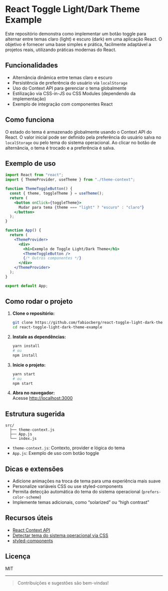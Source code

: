 # React Toggle Light/Dark Theme Example

Este repositório demonstra como implementar um botão toggle para alternar entre temas claro (light) e escuro (dark) em uma aplicação React. O objetivo é fornecer uma base simples e prática, facilmente adaptável a projetos reais, utilizando práticas modernas do React.

## Funcionalidades

- Alternância dinâmica entre temas claro e escuro
- Persistência de preferência do usuário via `localStorage`
- Uso do Context API para gerenciar o tema globalmente
- Estilização via CSS-in-JS ou CSS Modules (dependendo da implementação)
- Exemplo de integração com componentes React

## Como funciona

O estado do tema é armazenado globalmente usando o Context API do React. O valor inicial pode ser definido pela preferência do usuário salva no `localStorage` ou pelo tema do sistema operacional. Ao clicar no botão de alternância, o tema é trocado e a preferência é salva.

## Exemplo de uso

```jsx
import React from "react";
import { ThemeProvider, useTheme } from "./theme-context";

function ThemeToggleButton() {
  const { theme, toggleTheme } = useTheme();
  return (
    <button onClick={toggleTheme}>
      Mudar para tema {theme === "light" ? "escuro" : "claro"}
    </button>
  );
}

function App() {
  return (
    <ThemeProvider>
      <div>
        <h1>Exemplo de Toggle Light/Dark Theme</h1>
        <ThemeToggleButton />
        {/* Outros componentes */}
      </div>
    </ThemeProvider>
  );
}

export default App;
```

## Como rodar o projeto

1. **Clone o repositório:**
    ```bash
    git clone https://github.com/fabiocberg/react-toggle-light-dark-theme-example.git
    cd react-toggle-light-dark-theme-example
    ```

2. **Instale as dependências:**
    ```bash
    yarn install
    # ou
    npm install
    ```

3. **Inicie o projeto:**
    ```bash
    yarn start
    # ou
    npm start
    ```

4. **Abra no navegador:**  
   Acesse [http://localhost:3000](http://localhost:3000)

## Estrutura sugerida

```
src/
  ├── theme-context.js
  ├── App.js
  └── index.js
```

- `theme-context.js`: Contexto, provider e lógica do tema
- `App.js`: Exemplo de uso com botão toggle

## Dicas e extensões

- Adicione animações na troca de tema para uma experiência mais suave
- Personalize variáveis CSS ou use styled-components
- Permita detecção automática do tema do sistema operacional (`prefers-color-scheme`)
- Implemente temas adicionais, como “solarized” ou “high contrast”

## Recursos úteis

- [React Context API](https://pt-br.reactjs.org/docs/context.html)
- [Detectar tema do sistema operacional via CSS](https://developer.mozilla.org/pt-BR/docs/Web/CSS/@media/prefers-color-scheme)
- [styled-components](https://styled-components.com/)

## Licença

MIT

---

> Contribuições e sugestões são bem-vindas!